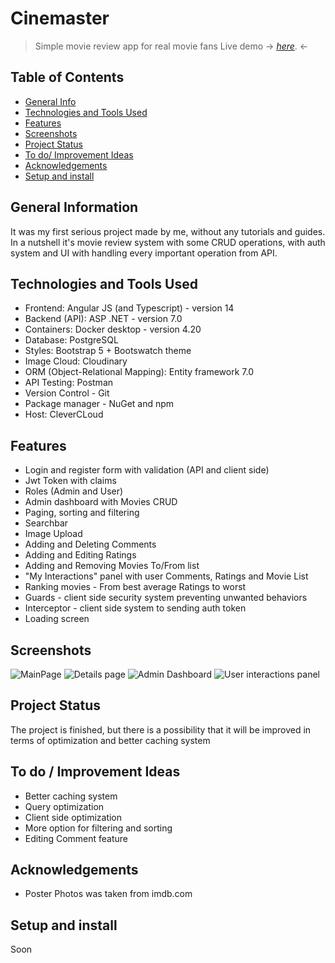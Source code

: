 # Cinemaster

> Simple movie review app for real movie fans
> Live demo -> [_here_](https://cinemaster.cleverapps.io/). <-

## Table of Contents

-  [General Info](#general-information)
-  [Technologies and Tools Used](#technologies-and-tools-used)
-  [Features](#features)
-  [Screenshots](#screenshots)
-  [Project Status](#project-status)
-  [To do/ Improvement Ideas](#to-do--improvement-ideas)
-  [Acknowledgements](#acknowledgements)
-  [Setup and install](#setup-and-install)

## General Information

It was my first serious project made by me, without any tutorials and guides. In a nutshell it's movie review system with some CRUD operations, with auth system and UI with handling every important operation from API.

## Technologies and Tools Used

-  Frontend: Angular JS (and Typescript) - version 14
-  Backend (API): ASP .NET - version 7.0
-  Containers: Docker desktop - version 4.20
-  Database: PostgreSQL
-  Styles: Bootstrap 5 + Bootswatch theme
-  Image Cloud: Cloudinary
-  ORM (Object-Relational Mapping): Entity framework 7.0
-  API Testing: Postman
-  Version Control - Git
-  Package manager - NuGet and npm
-  Host: CleverCLoud

## Features

-  Login and register form with validation (API and client side)
-  Jwt Token with claims
-  Roles (Admin and User)
-  Admin dashboard with Movies CRUD
-  Paging, sorting and filtering
-  Searchbar
-  Image Upload
-  Adding and Deleting Comments
-  Adding and Editing Ratings
-  Adding and Removing Movies To/From list
-  "My Interactions" panel with user Comments, Ratings and Movie List
-  Ranking movies - From best average Ratings to worst
-  Guards - client side security system preventing unwanted behaviors
-  Interceptor - client side system to sending auth token
-  Loading screen

## Screenshots

![MainPage](https://res.cloudinary.com/dwy4hhhjr/image/upload/w_600,h_330/v1693847512/ss_mgmbce.png)
![Details page](https://res.cloudinary.com/dwy4hhhjr/image/upload/w_600,h_330/v1693847504/ss4_rxdb3j.png)
![Admin Dashboard](https://res.cloudinary.com/dwy4hhhjr/image/upload/w_600,h_330/v1693847488/ss6_cih81x.png)
![User interactions panel](https://res.cloudinary.com/dwy4hhhjr/image/upload/w_600,h_330/v1693847498/ss5_f0s3wt.png)

## Project Status

The project is finished, but there is a possibility that it will be improved in terms of optimization and better caching system

## To do / Improvement Ideas

-  Better caching system
-  Query optimization
-  Client side optimization
-  More option for filtering and sorting
-  Editing Comment feature

## Acknowledgements

-  Poster Photos was taken from imdb.com

## Setup and install

Soon
